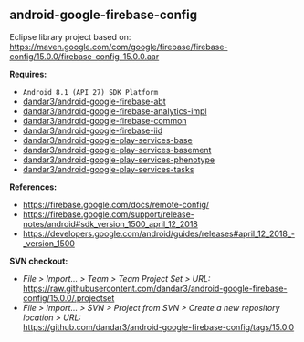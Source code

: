 ## android-google-firebase-config

Eclipse library project based on:<br/>
https://maven.google.com/com/google/firebase/firebase-config/15.0.0/firebase-config-15.0.0.aar

**Requires:**
- `Android 8.1 (API 27) SDK Platform`
- [dandar3/android-google-firebase-abt](https://github.com/dandar3/android-google-firebase-abt/tree/15.0.0)
- [dandar3/android-google-firebase-analytics-impl](https://github.com/dandar3/android-google-firebase-analytics-impl/tree/15.0.0)
- [dandar3/android-google-firebase-common](https://github.com/dandar3/android-google-firebase-common/tree/15.0.0)
- [dandar3/android-google-firebase-iid](https://github.com/dandar3/android-google-firebase-iid/tree/15.0.0)
- [dandar3/android-google-play-services-base](https://github.com/dandar3/android-google-play-services-base/tree/15.0.0)
- [dandar3/android-google-play-services-basement](https://github.com/dandar3/android-google-play-services-basement/tree/15.0.0)
- [dandar3/android-google-play-services-phenotype](https://github.com/dandar3/android-google-play-services-phenotype/tree/15.0.0)
- [dandar3/android-google-play-services-tasks](https://github.com/dandar3/android-google-play-services-tasks/tree/15.0.0)

**References:**
- https://firebase.google.com/docs/remote-config/
- https://firebase.google.com/support/release-notes/android#sdk_version_1500_april_12_2018
- https://developers.google.com/android/guides/releases#april_12_2018_-_version_1500

**SVN checkout:**
- _File > Import... > Team > Team Project Set > URL:_<br/>
  https://raw.githubusercontent.com/dandar3/android-google-firebase-config/15.0.0/.projectset
- _File > Import... > SVN > Project from SVN > Create a new repository location > URL:_<br/> 
  https://github.com/dandar3/android-google-firebase-config/tags/15.0.0